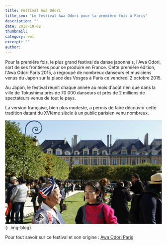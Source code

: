 ```yaml
---
title: Festival Awa Odori
title_seo: "Le festival Awa Odori pour la première fois à Paris"
description: ""
date: 2015-10-02
thumbnail:
category: emi
excerpt: ""
author:
---
```

Pour la première fois, le plus grand festival de danse japonnais, l'Awa Odori, sort de ses frontières pour se produire en France. Cette première édition, l'Awa Odori Paris 2015, a regroupé de nombreux danseurs et musiciens venus du Japon sur la place des Vosges à Paris ce vendredi 2 octobre 2015.

Au Japon, le festival réunit chaque année au mois d'août rien que dans la ville de Tokushima près de 70 000 danseurs et près de 2 millions de spectateurs venus de tout le pays.

La version française, bien plus modeste, a permis de faire découvrir cette tradition datant du XVIème siècle à un public parisien venu nombreux.

![picture alt](/images/blog/awaodori-01.jpg "Le festival Awa Odori à Paris"){: .img-blog}

Pour tout savoir sur ce festival et son origine : [Awa Odori Paris](http://awaodoriparis.com/fr/awa/)
